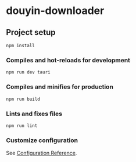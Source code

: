 # douyin-downloader

## Project setup
```
npm install
```

### Compiles and hot-reloads for development
```
npm run dev tauri
```

### Compiles and minifies for production
```
npm run build
```

### Lints and fixes files
```
npm run lint
```

### Customize configuration
See [Configuration Reference](https://cli.vuejs.org/config/).
